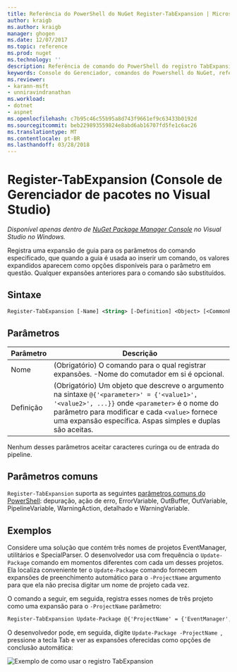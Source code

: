 ```yaml
---
title: Referência do PowerShell do NuGet Register-TabExpansion | Microsoft Docs
author: kraigb
ms.author: kraigb
manager: ghogen
ms.date: 12/07/2017
ms.topic: reference
ms.prod: nuget
ms.technology: ''
description: Referência de comando do PowerShell do registro TabExpansion no Console do Gerenciador de pacotes do NuGet no Visual Studio.
keywords: Console do Gerenciador, comandos do Powershell do NuGet, referência do Powershell do NuGet, TabExpansion de registro do pacote NuGet
ms.reviewer:
- karann-msft
- unniravindranathan
ms.workload:
- dotnet
- aspnet
ms.openlocfilehash: c7b95c46c55b95a8d743f9661ef9c63433b0192d
ms.sourcegitcommit: beb229893559824e8abd6ab16707fd5fe1c6ac26
ms.translationtype: MT
ms.contentlocale: pt-BR
ms.lasthandoff: 03/28/2018
---
```

# <a name="register-tabexpansion-package-manager-console-in-visual-studio"></a>Register-TabExpansion (Console de Gerenciador de pacotes no Visual Studio)

*Disponível apenas dentro de [NuGet Package Manager Console](package-manager-console.md) no Visual Studio no Windows.*

Registra uma expansão de guia para os parâmetros do comando especificado, que quando a guia é usada ao inserir um comando, os valores expandidos aparecem como opções disponíveis para o parâmetro em questão. Qualquer expansões anteriores para o comando são substituídos.

## <a name="syntax"></a>Sintaxe

```ps
Register-TabExpansion [-Name] <String> [-Definition] <Object> [<CommonParameters>]
```

## <a name="parameters"></a>Parâmetros

| Parâmetro | Descrição |
| --- | --- |
| Nome | (Obrigatório) O comando para o qual registrar expansões. -Nome do comutador em si é opcional. |
| Definição | (Obrigatório) Um objeto que descreve o argumento na sintaxe `@{'<parameter>' = {'<value1>', '<value2>', ...}}` onde `<parameter>` é o nome do parâmetro para modificar e cada `<value>` fornece uma expansão específica. Aspas simples e duplas são aceitas. |

Nenhum desses parâmetros aceitar caracteres curinga ou de entrada do pipeline.

## <a name="common-parameters"></a>Parâmetros comuns

`Register-TabExpansion` suporta as seguintes [parâmetros comuns do PowerShell](http://go.microsoft.com/fwlink/?LinkID=113216): depuração, ação de erro, ErrorVariable, OutBuffer, OutVariable, PipelineVariable, WarningAction, detalhado e WarningVariable.

## <a name="examples"></a>Exemplos

Considere uma solução que contém três nomes de projetos EventManager, utilitários e SpecialParser. O desenvolvedor usa com frequência o `Update-Package` comando em momentos diferentes com cada um desses projetos. Ela localiza conveniente ter o `Update-Package` comando fornecem expansões de preenchimento automático para o `-ProjectName` argumento para que ela não precisa digitar um nome de projeto cada vez. 

O comando a seguir, em seguida, registra esses nomes de três projeto como uma expansão para o `-ProjectName` parâmetro:

```ps
Register-TabExpansion Update-Package @{'ProjectName' = {'EventManager', 'Utilities', 'SpecialParser'}}    
```

O desenvolvedor pode, em seguida, digite `Update-Package -ProjectName `, pressione a tecla Tab e ver as expansões oferecidas como opções de conclusão automática:

![Exemplo de como usar o registro TabExpansion](media/Register-TabExpansion-Example.png)
